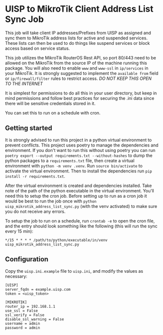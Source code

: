# UISP to MikroTik Client Address List Sync Job

This job will take client IP addresses/Prefixes from UISP as assigned and sync them to MikroTik address lists for active and suspended services. These lists can then be used to do things like suspend services or block access based on service status.

This job utilizes the MikroTik RouterOS Rest API, so port 80/443 need to be allowed on the MikroTik from the source IP of the machine running this package. You will also need to enable `www` and `www-ssl` in `ip/services` in your MikroTik. It is strongly suggested to implement the `available from` field or `ip/firewall/filter` rules to restrict access. *DO NOT KEEP THIS OPEN TO THE INTERNET*

It is simplest for permissions to do all this in your user directory, but keep in mind permissions and follow best practices for securing the .ini data since there will be sensitive credentials stored in it.

You can set this to run on a schedule with cron.

## Getting started

It is strongly advised to run this project in a python virtual environment to prevent conflicts. This project uses poetry to manage the dependencies and environment. If you don't want to run this without using poetry you can run `poetry export --output requirements.txt --without-hashes` to dump the python packages to a `requirements.txt` file, then create a virtual environment with `python -m venv .venv`. Run `source bin/activate` to activate the virtual environment. Then to install the dependencies run `pip install -r requirements.txt`.

After the virtual environment is created and dependencies installed. Take note of the path of the python executable in the virtual environment. You'll need this to setup the cron job. Before setting up to run as a cron job it would be best to run the job once with `python uisp_mikrotik_address_list_sync.py` (with the venv activated) to make sure you do not receive any errors.

To setup the job to run on a schedule, run `crontab -e` to open the cron file, and the entry should look something like the following (this will run the sync every 15 min):

```cron
*/15 * * * * /path/to/python/executable/in/venv uisp_mikrotik_address_list_sync.py
```

## Configuration

Copy the `uisp.ini.example` file to `uisp.ini`, and modify the values as necessary:

```config
[UISP]
server_fqdn = example.uisp.com
token = <uisp_token>

[MIKROTIK]
router_ip = 192.168.1.1
use_ssl = False
ssl_verify = False
disable_ssl_warning = False
username = admin
password = admin
```
